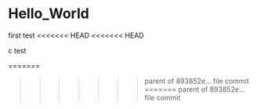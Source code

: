 # Hello_World
first test
<<<<<<< HEAD
<<<<<<< HEAD


c test

=======
>>>>>>> parent of 893852e... file commit
=======
>>>>>>> parent of 893852e... file commit
